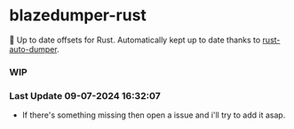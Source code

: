 # blazedumper-rust

🚀 Up to date offsets for Rust. Automatically kept up to date thanks to [rust-auto-dumper](https://github.com/Akandesh/rust-auto-dumper).

### WIP 

### Last Update 09-07-2024 16:32:07
- If there's something missing then open a issue and i'll try to add it asap.